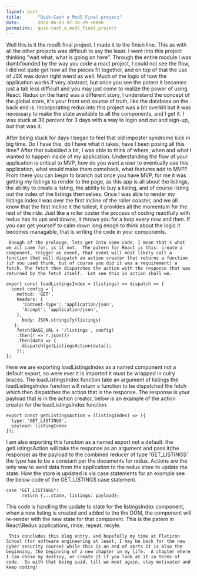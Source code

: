 ```yaml
---
layout: post
title:      "Quik-Cash a Mod5 Final project"
date:       2020-06-03 07:38:29 +0000
permalink:  quik-cash_a_mod5_final_project
---
```



   Well this is it the mod5 final project.  I made it to the finish line.  This as with all the other projects was difficult to say the least.  I went into this project thinking "wait what, what is going on here".  Through the entire module I was dumbfounded by the way you code a react project, I could not see the flow, I did not quite get how all the pieces fit together, and on top of that the use of JSX was down right wierd as well.  Much of the logic of how the application works if very abstract, but once you see the patern it becomes just a tab less difficult and you may just come to realize the power of using React. Redux on the hand was a different story, I understand the concept of the global store, it's your front end source of truth, like the database on the back end is.  Incorporating redux into this project was a bit overkill but it was necessary to make the state available to all the components, and I get it.  I was stuck at 30 percent for 3 days with a way to login and out and sign-up, but that was it.

   After being stuck for days I began to feel that old imposter syndrome kick in big time.  Do I have this, do I have what it takes, have I been posing all this time?  After that subsided a bit, I was able to think of where, when and what I wanted to happen inside of my application.  Understanding the flow of your application is critical to MVP, how do you want a user to eventually use this application, what would make them comeback, what features add to MVP?  From there you can begin to branch out once you have MVP, for me it was getting my listings to render to the page, as this app is all about the listings, the ability to create a listing, the ability to buy a listing, and of course listing out the index of the listings themselves.  Once I was able to render my listings index I was over the first incline of the roller coaster, and we all know that the first incline it the tallest, it provides all the momentum for the rest of the ride.  Just like a roller coster the process of coding reactfully with redux has its ups and downs, it throws you for a loop every now and then.  If you can get yourself to calm down long enogh to think about the logic it becomes managable, that is writing the code in your components.
	 
	 Enough of the prolouge, lets get into some code, I mean that's what we all came for, is it not.  The patern for React is this: create a compenent, trigger an event, that event will most likely call a function that will dispatch an action creator that returns a function (if you used thunk, but of course you did it was a requirement) a fetch. The fetch then dispatches the action with the responce that was returned by the fetch itself.  Let see this in action shall we.
	 
```
export const loadListingsIndex = (listings) => dispatch => {
  const config = {
    method: 'GET',
    headers: {
      'Content-Type': 'application/json',
      'Accept': 'application/json',
    },
      body: JSON.stringify(listings)
   };
    fetch(BASE_URL + '/listings', config)
    .then(r => r.json())
    .then(data => {
      dispatch(getListingsAction(data));
    });
};
```
   Here we are exporting loadListingsIndex as a named component not a default export, so were ever it is imported it must be wrapped in culry braces.  The loadListingsIndex function take an argument of listings the loadListingsIndex function will return a function to be dispatched the fetch which then dispatches the action that is the response.  The response is your payload that is in the action creator, below is an example of the action creator for the loadListingsIndex function.

```
export const getListingsAction = (listingIndex) => ({
  type: 'GET_LISTINGS',
  payload: listingIndex
});
```
   I am also exporting this function as a named export not a default.  the getListingsAction will take the response as an argument and pass it(the response) as the payload to the combined reducer of type 'GET_LISTINGS' the type has to be a constant per the documents for redux.  Actions are the only way to send data from the application to the redux store to update the state.  How the store is updated is via case statements for an example see the below code of the GET_LISTINGS case statement.

```
case "GET_LISTINGS":
      return {...state, listings: payload}; 
```

   This code is handling the update to state for the listingsIndex component, when a new listing is created and added to the the DOM, the component will re-render with the new state for that component.  This is the patern in React\Redux applications, rinse, repeat, recyle.
	 
	 This concludes this blog entry, and hopefully my time at Flatiron School (for software engineering at least, I may be back for the new cyber security course) while this is an end of sorts it is also the beginning, the beginning of a new chapter in my life.  A chapter where I can chose my destiny, or create it if you look at it in terms of code.  So with that being said, till we meet again, stay motivated and keep coding!
